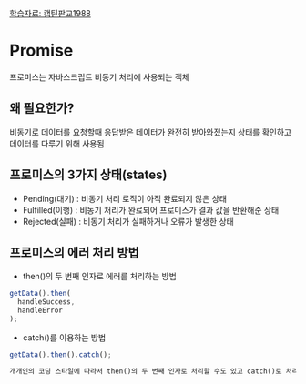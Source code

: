 [학습자료: 캡틴판교1988](https://joshua1988.github.io/web-development/javascript/promise-for-beginners/#promise%EA%B0%80-%EB%AD%94%EA%B0%80%EC%9A%94)

# Promise
프로미스는 자바스크립트 비동기 처리에 사용되는 객체

## 왜 필요한가?
비동기로 데이터를 요청할때 응답받은 데이터가 완전히 받아와졌는지 상태를 확인하고
데이터를 다루기 위해 사용됨

## 프로미스의 3가지 상태(states)
- Pending(대기) : 비동기 처리 로직이 아직 완료되지 않은 상태
- Fulfilled(이행) : 비동기 처리가 완료되어 프로미스가 결과 값을 반환해준 상태
- Rejected(실패) : 비동기 처리가 실패하거나 오류가 발생한 상태

## 프로미스의 에러 처리 방법
- then()의 두 번째 인자로 에러를 처리하는 방법
```javascript
getData().then(
  handleSuccess,
  handleError
);
```

- catch()를 이용하는 방법
```javascript
getData().then().catch();
```

```markdown
개개인의 코딩 스타일에 따라서 then()의 두 번째 인자로 처리할 수도 있고 catch()로 처리할 수도 있겠지만 가급적 catch()로 에러를 처리하는 게 더 효율적입니다.
```